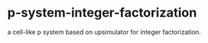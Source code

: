 # p-system-integer-factorization
a cell-like p system based on upsimulator for integer factorization.
